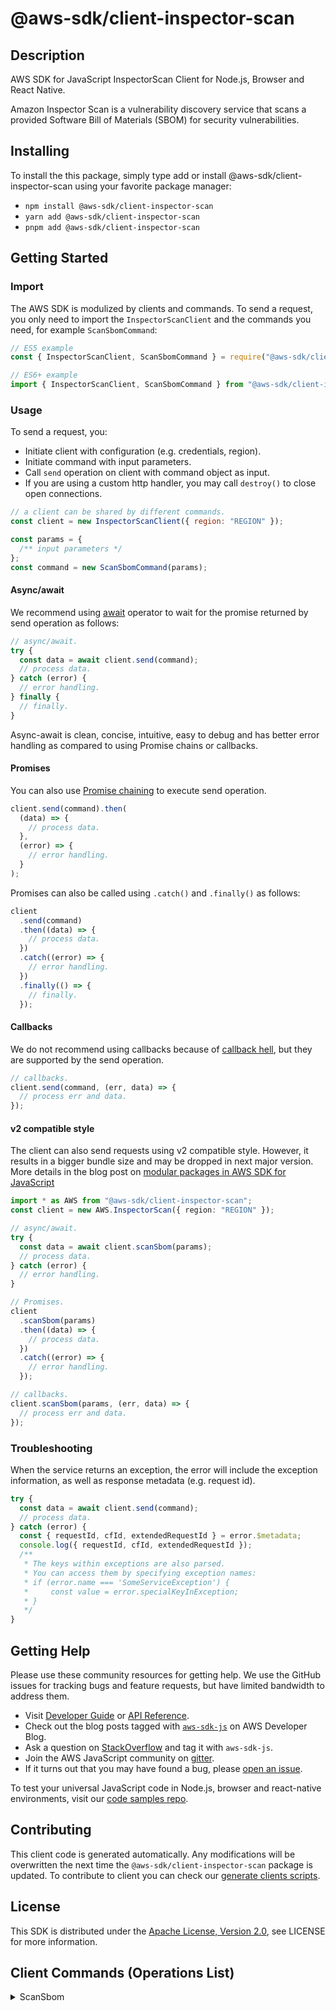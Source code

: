 <!-- generated file, do not edit directly -->

# @aws-sdk/client-inspector-scan

## Description

AWS SDK for JavaScript InspectorScan Client for Node.js, Browser and React Native.

<p>Amazon Inspector Scan is a vulnerability discovery service that scans a provided Software Bill of Materials (SBOM) for security vulnerabilities.</p>

## Installing

To install the this package, simply type add or install @aws-sdk/client-inspector-scan
using your favorite package manager:

- `npm install @aws-sdk/client-inspector-scan`
- `yarn add @aws-sdk/client-inspector-scan`
- `pnpm add @aws-sdk/client-inspector-scan`

## Getting Started

### Import

The AWS SDK is modulized by clients and commands.
To send a request, you only need to import the `InspectorScanClient` and
the commands you need, for example `ScanSbomCommand`:

```js
// ES5 example
const { InspectorScanClient, ScanSbomCommand } = require("@aws-sdk/client-inspector-scan");
```

```ts
// ES6+ example
import { InspectorScanClient, ScanSbomCommand } from "@aws-sdk/client-inspector-scan";
```

### Usage

To send a request, you:

- Initiate client with configuration (e.g. credentials, region).
- Initiate command with input parameters.
- Call `send` operation on client with command object as input.
- If you are using a custom http handler, you may call `destroy()` to close open connections.

```js
// a client can be shared by different commands.
const client = new InspectorScanClient({ region: "REGION" });

const params = {
  /** input parameters */
};
const command = new ScanSbomCommand(params);
```

#### Async/await

We recommend using [await](https://developer.mozilla.org/en-US/docs/Web/JavaScript/Reference/Operators/await)
operator to wait for the promise returned by send operation as follows:

```js
// async/await.
try {
  const data = await client.send(command);
  // process data.
} catch (error) {
  // error handling.
} finally {
  // finally.
}
```

Async-await is clean, concise, intuitive, easy to debug and has better error handling
as compared to using Promise chains or callbacks.

#### Promises

You can also use [Promise chaining](https://developer.mozilla.org/en-US/docs/Web/JavaScript/Guide/Using_promises#chaining)
to execute send operation.

```js
client.send(command).then(
  (data) => {
    // process data.
  },
  (error) => {
    // error handling.
  }
);
```

Promises can also be called using `.catch()` and `.finally()` as follows:

```js
client
  .send(command)
  .then((data) => {
    // process data.
  })
  .catch((error) => {
    // error handling.
  })
  .finally(() => {
    // finally.
  });
```

#### Callbacks

We do not recommend using callbacks because of [callback hell](http://callbackhell.com/),
but they are supported by the send operation.

```js
// callbacks.
client.send(command, (err, data) => {
  // process err and data.
});
```

#### v2 compatible style

The client can also send requests using v2 compatible style.
However, it results in a bigger bundle size and may be dropped in next major version. More details in the blog post
on [modular packages in AWS SDK for JavaScript](https://aws.amazon.com/blogs/developer/modular-packages-in-aws-sdk-for-javascript/)

```ts
import * as AWS from "@aws-sdk/client-inspector-scan";
const client = new AWS.InspectorScan({ region: "REGION" });

// async/await.
try {
  const data = await client.scanSbom(params);
  // process data.
} catch (error) {
  // error handling.
}

// Promises.
client
  .scanSbom(params)
  .then((data) => {
    // process data.
  })
  .catch((error) => {
    // error handling.
  });

// callbacks.
client.scanSbom(params, (err, data) => {
  // process err and data.
});
```

### Troubleshooting

When the service returns an exception, the error will include the exception information,
as well as response metadata (e.g. request id).

```js
try {
  const data = await client.send(command);
  // process data.
} catch (error) {
  const { requestId, cfId, extendedRequestId } = error.$metadata;
  console.log({ requestId, cfId, extendedRequestId });
  /**
   * The keys within exceptions are also parsed.
   * You can access them by specifying exception names:
   * if (error.name === 'SomeServiceException') {
   *     const value = error.specialKeyInException;
   * }
   */
}
```

## Getting Help

Please use these community resources for getting help.
We use the GitHub issues for tracking bugs and feature requests, but have limited bandwidth to address them.

- Visit [Developer Guide](https://docs.aws.amazon.com/sdk-for-javascript/v3/developer-guide/welcome.html)
  or [API Reference](https://docs.aws.amazon.com/AWSJavaScriptSDK/v3/latest/index.html).
- Check out the blog posts tagged with [`aws-sdk-js`](https://aws.amazon.com/blogs/developer/tag/aws-sdk-js/)
  on AWS Developer Blog.
- Ask a question on [StackOverflow](https://stackoverflow.com/questions/tagged/aws-sdk-js) and tag it with `aws-sdk-js`.
- Join the AWS JavaScript community on [gitter](https://gitter.im/aws/aws-sdk-js-v3).
- If it turns out that you may have found a bug, please [open an issue](https://github.com/aws/aws-sdk-js-v3/issues/new/choose).

To test your universal JavaScript code in Node.js, browser and react-native environments,
visit our [code samples repo](https://github.com/aws-samples/aws-sdk-js-tests).

## Contributing

This client code is generated automatically. Any modifications will be overwritten the next time the `@aws-sdk/client-inspector-scan` package is updated.
To contribute to client you can check our [generate clients scripts](https://github.com/aws/aws-sdk-js-v3/tree/main/scripts/generate-clients).

## License

This SDK is distributed under the
[Apache License, Version 2.0](http://www.apache.org/licenses/LICENSE-2.0),
see LICENSE for more information.

## Client Commands (Operations List)

<details>
<summary>
ScanSbom
</summary>

[Command API Reference](https://docs.aws.amazon.com/AWSJavaScriptSDK/v3/latest/client/inspector-scan/command/ScanSbomCommand/) / [Input](https://docs.aws.amazon.com/AWSJavaScriptSDK/v3/latest/Package/-aws-sdk-client-inspector-scan/Interface/ScanSbomCommandInput/) / [Output](https://docs.aws.amazon.com/AWSJavaScriptSDK/v3/latest/Package/-aws-sdk-client-inspector-scan/Interface/ScanSbomCommandOutput/)

</details>
